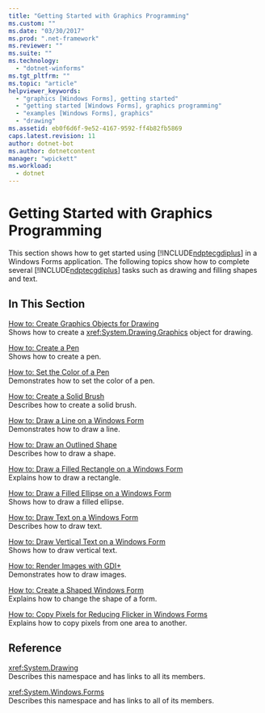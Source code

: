 ```yaml
---
title: "Getting Started with Graphics Programming"
ms.custom: ""
ms.date: "03/30/2017"
ms.prod: ".net-framework"
ms.reviewer: ""
ms.suite: ""
ms.technology: 
  - "dotnet-winforms"
ms.tgt_pltfrm: ""
ms.topic: "article"
helpviewer_keywords: 
  - "graphics [Windows Forms], getting started"
  - "getting started [Windows Forms], graphics programming"
  - "examples [Windows Forms], graphics"
  - "drawing"
ms.assetid: eb0f6d6f-9e52-4167-9592-ff4b82fb5869
caps.latest.revision: 11
author: dotnet-bot
ms.author: dotnetcontent
manager: "wpickett"
ms.workload: 
  - dotnet
---
```

# Getting Started with Graphics Programming
This section shows how to get started using [!INCLUDE[ndptecgdiplus](../../../../includes/ndptecgdiplus-md.md)] in a Windows Forms application. The following topics show how to complete several [!INCLUDE[ndptecgdiplus](../../../../includes/ndptecgdiplus-md.md)] tasks such as drawing and filling shapes and text.  
  
## In This Section  
 [How to: Create Graphics Objects for Drawing](../../../../docs/framework/winforms/advanced/how-to-create-graphics-objects-for-drawing.md)  
 Shows how to create a <xref:System.Drawing.Graphics> object for drawing.  
  
 [How to: Create a Pen](../../../../docs/framework/winforms/advanced/how-to-create-a-pen.md)  
 Shows how to create a pen.  
  
 [How to: Set the Color of a Pen](../../../../docs/framework/winforms/advanced/how-to-set-the-color-of-a-pen.md)  
 Demonstrates how to set the color of a pen.  
  
 [How to: Create a Solid Brush](../../../../docs/framework/winforms/advanced/how-to-create-a-solid-brush.md)  
 Describes how to create a solid brush.  
  
 [How to: Draw a Line on a Windows Form](../../../../docs/framework/winforms/advanced/how-to-draw-a-line-on-a-windows-form.md)  
 Demonstrates how to draw a line.  
  
 [How to: Draw an Outlined Shape](../../../../docs/framework/winforms/advanced/how-to-draw-an-outlined-shape.md)  
 Describes how to draw a shape.  
  
 [How to: Draw a Filled Rectangle on a Windows Form](../../../../docs/framework/winforms/advanced/how-to-draw-a-filled-rectangle-on-a-windows-form.md)  
 Explains how to draw a rectangle.  
  
 [How to: Draw a Filled Ellipse on a Windows Form](../../../../docs/framework/winforms/advanced/how-to-draw-a-filled-ellipse-on-a-windows-form.md)  
 Shows how to draw a filled ellipse.  
  
 [How to: Draw Text on a Windows Form](../../../../docs/framework/winforms/advanced/how-to-draw-text-on-a-windows-form.md)  
 Describes how to draw text.  
  
 [How to: Draw Vertical Text on a Windows Form](../../../../docs/framework/winforms/advanced/how-to-draw-vertical-text-on-a-windows-form.md)  
 Shows how to draw vertical text.  
  
 [How to: Render Images with GDI+](../../../../docs/framework/winforms/advanced/how-to-render-images-with-gdi.md)  
 Demonstrates how to draw images.  
  
 [How to: Create a Shaped Windows Form](../../../../docs/framework/winforms/advanced/how-to-create-a-shaped-windows-form.md)  
 Explains how to change the shape of a form.  
  
 [How to: Copy Pixels for Reducing Flicker in Windows Forms](../../../../docs/framework/winforms/advanced/how-to-copy-pixels-for-reducing-flicker-in-windows-forms.md)  
 Explains how to copy pixels from one area to another.  
  
## Reference  
 <xref:System.Drawing>  
 Describes this namespace and has links to all its members.  
  
 <xref:System.Windows.Forms>  
 Describes this namespace and has links to all of its members.

